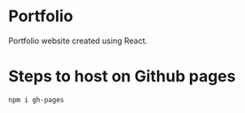 # Portfolio

Portfolio website created using React. 

# Steps to host on Github pages
```
npm i gh-pages
```